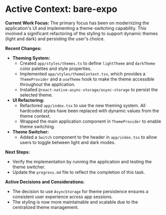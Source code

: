 # Active Context: bare-expo

**Current Work Focus:**
The primary focus has been on modernizing the application's UI and implementing a theme-switching capability. This involved a significant refactoring of the styling to support dynamic themes (light and dark) and persisting the user's choice.

**Recent Changes:**
- **Theming System:**
  - Created `app/styles/themes.ts` to define `lightTheme` and `darkTheme` color palettes and style properties.
  - Implemented `app/styles/themeContext.tsx`, which provides a `ThemeProvider` and a `useTheme` hook to make the theme accessible throughout the application.
  - Installed `@react-native-async-storage/async-storage` to persist the selected theme.
- **UI Refactoring:**
  - Refactored `app/index.tsx` to use the new theming system. All hardcoded styles have been replaced with dynamic values from the theme context.
  - Wrapped the main application component in `ThemeProvider` to enable theme switching.
- **Theme Switcher:**
  - Added a `Switch` component to the header in `app/index.tsx` to allow users to toggle between light and dark modes.

**Next Steps:**
- Verify the implementation by running the application and testing the theme switcher.
- Update the `progress.md` file to reflect the completion of this task.

**Active Decisions and Considerations:**
- The decision to use `AsyncStorage` for theme persistence ensures a consistent user experience across app sessions.
- The styling is now more maintainable and scalable due to the centralized theme management.
